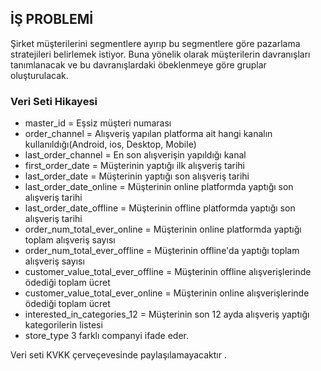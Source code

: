  ## İŞ PROBLEMİ

 Şirket müşterilerini segmentlere ayırıp bu segmentlere göre pazarlama stratejileri belirlemek istiyor.
 Buna yönelik olarak müşterilerin davranışları tanımlanacak ve bu davranışlardaki öbeklenmeye göre gruplar oluşturulacak.

 ### Veri Seti Hikayesi

 - master_id = Eşsiz müşteri numarası
 - order_channel =  Alışveriş yapılan platforma ait hangi kanalın kullanıldığı(Android, ios, Desktop, Mobile)
 - last_order_channel = En son alışverişin yapıldığı kanal
 - first_order_date = Müşterinin yaptığı ilk alışveriş tarihi
 - last_order_date = Müşterinin yaptığı son alışveriş tarihi
 - last_order_date_online = Müşterinin online platformda yaptığı son alışveriş tarihi
 - last_order_date_offline = Müşterinin offline platformda yaptığı son alışveriş tarihi
 - order_num_total_ever_online = Müşterinin online platformda yaptığı toplam alışveriş sayısı
 - order_num_total_ever_offline = Müşterinin offline'da yaptığı toplam alışveriş sayısı
 - customer_value_total_ever_offline = Müşterinin offline alışverişlerinde ödediği toplam ücret
 - customer_value_total_ever_online = Müşterinin online alışverişlerinde ödediği toplam ücret
 - interested_in_categories_12 = Müşterinin son 12 ayda alışveriş yaptığı kategorilerin listesi
 - store_type 3 farklı companyi ifade eder.

 Veri seti KVKK çerveçevesinde paylaşılamayacaktır .
